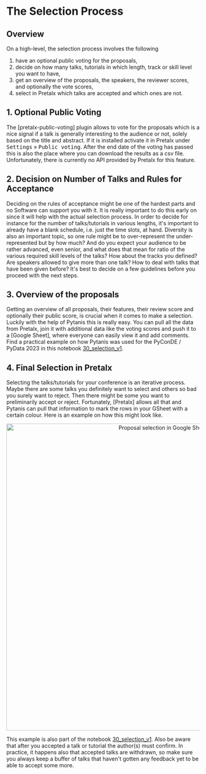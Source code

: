 # The Selection Process

## Overview

On a high-level, the selection process involves the following

1. have an optional public voting for the proposals,
2. decide on how many talks, tutorials in which length, track or skill level you want to have,
3. get an overview of the proposals, the speakers, the reviewer scores, and optionally the vote scores,
4. select in Pretalx which talks are accepted and which ones are not.

## 1. Optional Public Voting

The [pretalx-public-voting] plugin allows to vote for the proposals which is a nice signal if a talk is generally interesting
to the audience or not, solely based on the title and abstract. If it is installed activate it in Pretalx under
<kbd>Settings</kbd> » <kbd>Public voting</kbd>. After the end date of the voting has passed this is also the place where you can
download the results as a csv file. Unfortunately, there is currently no API provided by Pretalx for this feature.

## 2. Decision on Number of Talks and Rules for Acceptance

Deciding on the rules of acceptance might be one of the hardest parts and no Software can support you with it. It is really
important to do this early on since it will help with the actual selection process. In order to decide for instance for the
number of talks/tutorials in various lengths, it's important to already have a blank schedule, i.e. just the time slots, at hand.
Diversity is also an important topic, so one rule might be to over-represent the under-represented but by how much?
And do you expect your audience to be rather advanced, even senior, and what does that mean for ratio of the various required
skill levels of the talks? How about the tracks you defined? Are speakers allowed to give more than one talk? How to deal
with talks that have been given before? It's best to decide on a few guidelines before you proceed with the next steps.

## 3. Overview of the proposals

Getting an overview of all proposals, their features, their review score and optionally their public score, is crucial
when it comes to make a selection. Luckily with the help of Pytanis this is really easy. You can pull all the data from
Pretalx, join it with additional data like the voting scores and push it to a [Google Sheet], where everyone can easily view it
and add comments. Find a practical example on how Pytanis was used for the PyConDE / PyData 2023 in this notebook [30_selection_v1].

## 4. Final Selection in Pretalx

Selecting the talks/tutorials for your conference is an iterative process. Maybe there are some talks you definitely want to
select and others so bad you surely want to reject. Then there might be some you want to preliminarily accept or reject.
Fortunately, [Pretalx] allows all that and Pytanis can pull that information to mark the rows in your GSheet with a certain colour.
Here is an example on how this might look like.

<div align="center">
<img src="https://raw.githubusercontent.com/FlorianWilhelm/pytanis/main/docs/assets/images/gsheet_proposal_selection.png" alt="Proposal selection in Google Sheet" width="800" role="img">
</div>

This example is also part of the notebook [30_selection_v1]. Also be aware that after you accepted a talk or tutorial the
author(s) must confirm. In practice, it happens also that accepted talks are withdrawn, so make sure you always keep a buffer
of talks that haven't gotten any feedback yet to be able to accept some more.

[30_selection_v1]: https://github.com/FlorianWilhelm/pytanis/blob/main/notebooks/pyconde-pydata-berlin-2023/30_selection_v1.ipynb
